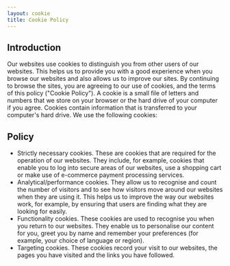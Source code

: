 ```yaml
---
layout: cookie
title: Cookie Policy
---
```


## Introduction

Our websites use cookies to distinguish you from other users of our websites. This helps us to provide you with a good experience when you browse our websites and also allows us to improve our sites. By continuing to browse the sites, you are agreeing to our use of cookies, and the terms of this policy ("Cookie Policy"). A cookie is a small file of letters and numbers that we store on your browser or the hard drive of your computer if you agree. Cookies contain information that is transferred to your computer's hard drive. We use the following cookies:

## Policy

- Strictly necessary cookies. These are cookies that are required for the operation of our websites. They include, for example, cookies that enable you to log into secure areas of our websites, use a shopping cart or make use of e-commerce payment processing services.
- Analytical/performance cookies. They allow us to recognise and count the number of visitors and to see how visitors move around our websites when they are using it. This helps us to improve the way our websites work, for example, by ensuring that users are finding what they are looking for easily.
- Functionality cookies. These cookies are used to recognise you when you return to our websites. They enable us to personalise our content for you, greet you by name and remember your preferences (for example, your choice of language or region).
- Targeting cookies. These cookies record your visit to our websites, the pages you have visited and the links you have followed.
